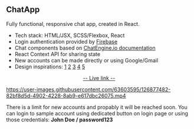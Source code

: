 
## ChatApp

Fully functional, responsive chat app, created in React. 

- Tech stack: HTML/JSX, SCSS/Flexbox, React
- Login authentication provided by [Firebase](https://firebase.google.com/)
- Chat components based on [ChatEngine.io documentation](https://chatengine.io/docs/getting_started)
- React Context API for sharing state
- New accounts can be made directly or using Google/Gmail
- Design inspirations: [1](https://dribbble.com/shots/15584991-Dashboard-Conversations) [2](https://dribbble.com/shots/14473800-Chat-Messenger-Web-App) [3](https://dribbble.com/shots/15343641-Messenger-Dark-theme) [4](https://www.youtube.com/watch?v=OBxTEe_9CgE) [5](https://dribbble.com/shots/15568094-Messaging-Dark-Light-Theme-Exploration) 

<p align="center">
  <a href="https://matt765.github.io/react-chat-app">-- Live link --</a> 
</p>

https://user-images.githubusercontent.com/63603595/126877482-82bf8d5d-4902-4228-8ab9-e617dbc26075.mp4

There is a limit for new accounts and propably it will be reached soon. 
You can login to sample account using dedicated button on login page or using those credentials:
**John Doe / password123**






